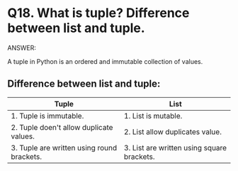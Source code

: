 # Q18. What is tuple? Difference between list and tuple.

ANSWER:

A tuple in Python is an ordered and immutable collection of values.

## Difference between list and tuple:

| Tuple                                      | List                                       |
| ------------------------------------------ | ------------------------------------------ |
| 1. Tuple is immutable.                     | 1. List is mutable.                        |
| 2. Tuple doen't allow duplicate values.    | 2. List allow duplicates value.            |
| 3. Tuple are written using round brackets. | 3. List are written using square brackets. |
